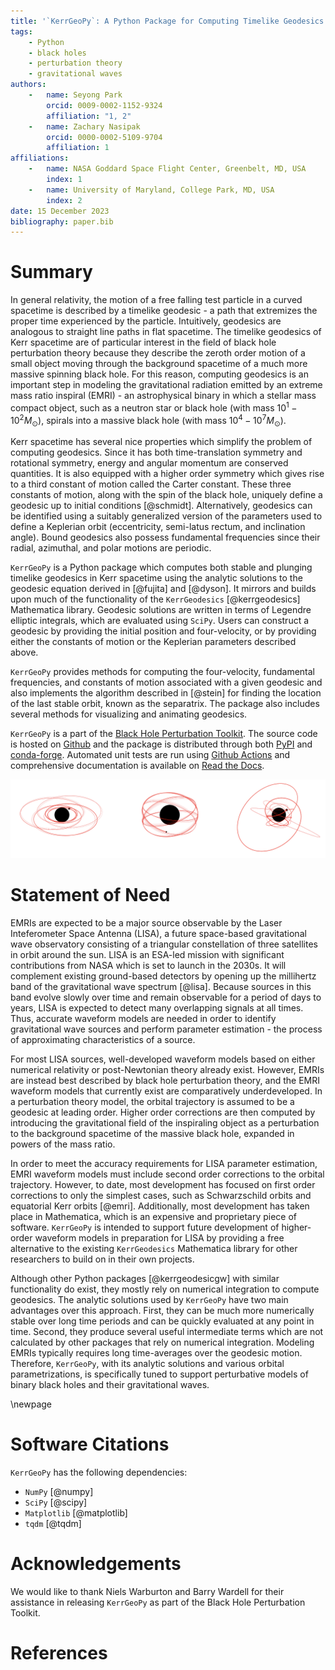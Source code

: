 ```yaml
---
title: '`KerrGeoPy`: A Python Package for Computing Timelike Geodesics in Kerr Spacetime'
tags:
    - Python
    - black holes
    - perturbation theory
    - gravitational waves
authors:
    -   name: Seyong Park
        orcid: 0009-0002-1152-9324
        affiliation: "1, 2"
    -   name: Zachary Nasipak
        orcid: 0000-0002-5109-9704
        affiliation: 1
affiliations:
    -   name: NASA Goddard Space Flight Center, Greenbelt, MD, USA
        index: 1
    -   name: University of Maryland, College Park, MD, USA
        index: 2
date: 15 December 2023
bibliography: paper.bib
---
```


# Summary

In general relativity, the motion of a free falling test particle in a curved spacetime is 
described by a timelike geodesic - a path that extremizes the proper time experienced by the 
particle. Intuitively, geodesics are analogous to straight line paths in flat spacetime.
The timelike geodesics of Kerr spacetime are of particular interest in the field of black 
hole perturbation theory because they describe the zeroth order motion of a small object 
moving through the background spacetime of a much more massive spinning black hole. For this reason, computing
geodesics is an important step in modeling the gravitational radiation emitted by an
extreme mass ratio inspiral (EMRI) - an astrophysical binary in which a stellar mass
compact object, such as a neutron star or black hole (with mass $10^1 - 10^2 M_\odot$), 
spirals into a massive black hole (with mass $10^4 - 10^7 M_\odot$).

Kerr spacetime has several nice properties which simplify the problem of computing geodesics. Since 
it has both time-translation symmetry and rotational symmetry, energy and angular momentum are conserved quantities. It is also
equipped with a higher order symmetry which gives rise to a third constant of motion called the Carter
constant. These three constants of motion, along with the spin of the black hole, uniquely define a geodesic up to 
initial conditions [@schmidt]. Alternatively, geodesics can be identified using a suitably generalized 
version of the parameters used to define a Keplerian orbit (eccentricity, semi-latus rectum, and inclination angle). 
Bound geodesics also possess fundamental frequencies since their radial, azimuthal, and polar motions are periodic.

`KerrGeoPy` is a Python package which computes both stable and plunging timelike geodesics in Kerr spacetime using the 
analytic solutions to the geodesic equation derived in [@fujita] and 
[@dyson]. It mirrors and builds upon much of the functionality of the `KerrGeodesics` [@kerrgeodesics] Mathematica library.
Geodesic solutions are written in terms of Legendre elliptic integrals, which are 
evaluated using `SciPy`. Users can construct a geodesic by providing the initial position and
four-velocity, or by providing either the constants of motion or the Keplerian parameters described above. 

`KerrGeoPy` provides methods for computing the four-velocity, fundamental frequencies, 
and constants of motion associated with a given geodesic and also implements the algorithm described 
in [@stein] for finding the location of the last stable orbit, known as the separatrix. The package also
includes several methods for visualizing and animating geodesics.

`KerrGeoPy` is a part of the [Black Hole Perturbation Toolkit](https://bhptoolkit.org). The source code
is hosted on [Github](https://github.com/BlackHolePerturbationToolkit/KerrGeoPy) and the package is
distributed through both [PyPI](https://pypi.org/project/kerrgeopy/) and [conda-forge](https://anaconda.org/conda-forge/kerrgeopy).
Automated unit tests are run using [Github Actions](https://github.com/BlackHolePerturbationToolkit/KerrGeoPy/actions/workflows/tests.yml) and
comprehensive documentation is available on [Read the Docs](https://kerrgeopy.readthedocs.io/).

![Example of an equatorial (left), spherical (center) and generic (right) orbit computed by `KerrGeoPy`](orbits.png)


# Statement of Need

EMRIs are expected to be a major source observable by the Laser Inteferometer Space 
Antenna (LISA), a future space-based gravitational wave observatory consisting of a triangular 
constellation of three satellites in orbit around the sun. LISA is an ESA-led mission 
with significant contributions from NASA which is set to launch in the 2030s. It will
complement existing ground-based detectors by opening up the millihertz band of the 
gravitational wave spectrum [@lisa]. Because sources in this band evolve slowly over time and remain observable 
for a period of days to years, LISA is expected to detect many overlapping signals at all times. 
Thus, accurate waveform models are needed in order to identify gravitational wave sources and 
perform parameter estimation - the process of approximating characteristics of a source.

For most LISA sources, well-developed waveform models based on either numerical relativity 
or post-Newtonian theory already exist. However, EMRIs are instead best 
described by black hole perturbation theory, and the EMRI waveform models that currently exist 
are comparatively underdeveloped. In a perturbation theory model, the orbital trajectory is assumed to be a geodesic at 
leading order. Higher order corrections are then computed by introducing the gravitational 
field of the inspiraling object as a perturbation to the background spacetime of the massive black hole, 
expanded in powers of the mass ratio.

In order to meet the accuracy requirements for LISA parameter estimation, EMRI waveform 
models must include second order corrections to the orbital trajectory. However, to date, 
most development has focused on first order corrections to only the simplest cases, 
such as Schwarzschild orbits and equatorial Kerr orbits [@emri]. Additionally, most development 
has taken place in Mathematica, which is an expensive and proprietary piece of software. `KerrGeoPy` is 
intended to support future development of higher-order waveform models in preparation for
LISA by providing a free alternative to the existing `KerrGeodesics` Mathematica library for other
researchers to build on in their own projects.

Although other Python packages [@kerrgeodesicgw] with similar functionality do exist, they mostly rely on numerical 
integration to compute geodesics. The analytic solutions used by `KerrGeoPy` have two main advantages
over this approach. First, they can be much more numerically stable over long time periods and can be quickly evaluated at
any point in time. Second, they produce several useful intermediate terms which are not calculated by other packages that rely on
numerical integration. Modeling EMRIs typically requires long time-averages over the geodesic motion. Therefore,
`KerrGeoPy`, with its analytic solutions and various orbital parametrizations, is specifically tuned to support 
perturbative models of binary black holes and their gravitational waves.

\newpage

# Software Citations

`KerrGeoPy` has the following dependencies:

- `NumPy` [@numpy]
- `SciPy` [@scipy]
- `Matplotlib` [@matplotlib]
- `tqdm` [@tqdm]

# Acknowledgements

We would like to thank Niels Warburton and Barry Wardell for their assistance in releasing 
`KerrGeoPy` as part of the Black Hole Perturbation Toolkit.

# References
